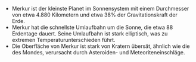 *  Merkur ist der kleinste Planet im Sonnensystem mit einem Durchmesser von etwa 4.880 Kilometern und etwa 38% der Gravitationskraft der Erde.
* Merkur hat die schnellste Umlaufbahn um die Sonne, die etwa 88 Erdentage dauert. Seine Umlaufbahn ist stark elliptisch, was zu extremen Temperaturunterschieden führt.
* Die Oberfläche von Merkur ist stark von Kratern übersät, ähnlich wie die des Mondes, verursacht durch Asteroiden- und Meteoriteneinschläge.
